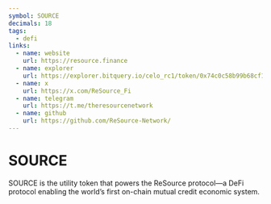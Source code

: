 ```yaml
---
symbol: SOURCE
decimals: 18
tags:
  - defi
links:
  - name: website
    url: https://resource.finance
  - name: explorer
    url: https://explorer.bitquery.io/celo_rc1/token/0x74c0c58b99b68cf16a717279ac2d056a34ba2bfe
  - name: x
    url: https://x.com/ReSource_Fi
  - name: telegram
    url: https://t.me/theresourcenetwork
  - name: github
    url: https://github.com/ReSource-Network/
---
```


# SOURCE

SOURCE is the utility token that powers the ReSource protocol—a DeFi protocol enabling the world’s first on-chain mutual credit economic system.
